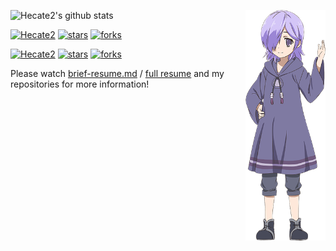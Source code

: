 ![Hecate2's github stats](https://github-readme-stats.vercel.app/api?username=Hecate2&show_icons=true&theme=buefy&count_private=true&show=reviews,prs_merged)&nbsp;&nbsp;&nbsp;&nbsp;
<img align='right' src='imgs/00000055f40e.png' width='128px'></img>  

[![Hecate2](https://img.shields.io/static/v1?label=Hecate2&message=Ignareo&color=green&logo=github)](https://github.com/Hecate2/Ignareo)
[![stars](https://img.shields.io/github/stars/Hecate2/Ignareo?style=social)](https://github.com/Hecate2/Ignareo/stargazers)
[![forks](https://img.shields.io/github/forks/Hecate2/Ignareo?style=social)](https://github.com/Hecate2/Ignareo/fork)

[![Hecate2](https://img.shields.io/static/v1?label=Hecate2&message=CNS&color=blue&logo=github)](https://github.com/Hecate2/Ignareo)
[![stars](https://img.shields.io/github/stars/Hecate2/CNS?style=social)](https://github.com/Hecate2/CNS/stargazers)
[![forks](https://img.shields.io/github/forks/Hecate2/CNS?style=social)](https://github.com/Hecate2/CNS/fork)

Please watch [brief-resume.md](brief-resume.md) / [full resume](Hecate2-CV.pdf) and my repositories for more information!  
<!--
**Hecate2/Hecate2** is a ✨ _special_ ✨ repository because its `README.md` (this file) appears on your GitHub profile.

Here are some ideas to get you started:

- 🔭 I’m currently working on ...
- 🌱 I’m currently learning ...
- 👯 I’m looking to collaborate on ...
- 🤔 I’m looking for help with ...
- 💬 Ask me about ...
- 📫 How to reach me: ...
- 😄 Pronouns: ...
- ⚡ Fun fact: ...
-->
